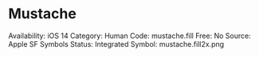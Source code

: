 # Mustache

Availability: iOS 14
Category: Human
Code: mustache.fill
Free: No
Source: Apple SF Symbols
Status: Integrated
Symbol: mustache.fill2x.png